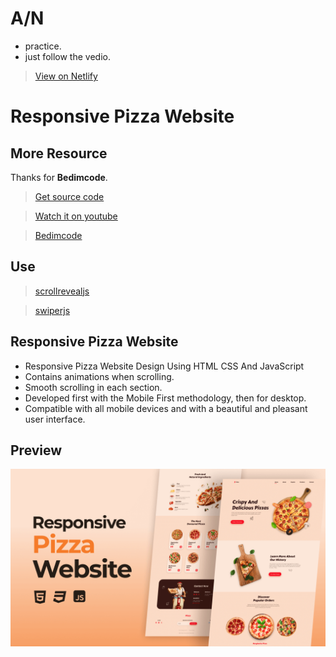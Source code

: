 # A/N
- practice.
- just follow the vedio.
> [View on Netlify](https://drfg-bedimcode-webpractice-christmas.netlify.app/)
# Responsive Pizza Website
## More Resource
Thanks for **Bedimcode**.
> [Get source code](https://buymeacoffee.com/bedimcode/e/330182)

> [Watch it on youtube](https://youtu.be/02fqr3OY1VM)

> [Bedimcode](https://www.youtube.com/@Bedimcode)
## Use
> [scrollrevealjs](https://scrollrevealjs.org/)

> [swiperjs](https://swiperjs.com/)
## Responsive Pizza Website
- Responsive Pizza Website Design Using HTML CSS And JavaScript
- Contains animations when scrolling.
- Smooth scrolling in each section.
- Developed first with the Mobile First methodology, then for desktop.
- Compatible with all mobile devices and with a beautiful and pleasant user interface.
## Preview
![preview img](/preview.png)
